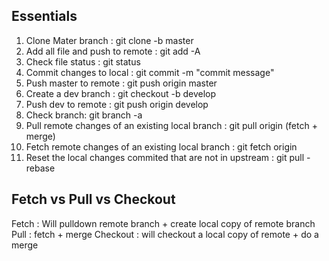 **Essentials**
---
1. Clone Mater branch : git clone -b master <clone-url>
2. Add all file and push to remote : git add -A 
3. Check file status : git status
4. Commit changes to local : git commit -m "commit message"
5. Push master to remote : git push origin master
6. Create a dev branch : git checkout -b develop
7. Push dev to remote : git push origin develop
8. Check branch: git branch -a 
9. Pull remote changes of an existing local branch : git pull origin <remote-branch> (fetch + merge)
10. Fetch remote changes of an existing local branch : git fetch origin <remote-branch> 
11. Reset the local changes commited that are not in upstream : git pull -rebase

**Fetch vs Pull vs Checkout**
--
Fetch : Will pulldown remote branch + create local copy of remote branch
Pull : fetch + merge
Checkout : will checkout a local copy of remote + do a merge 


 
